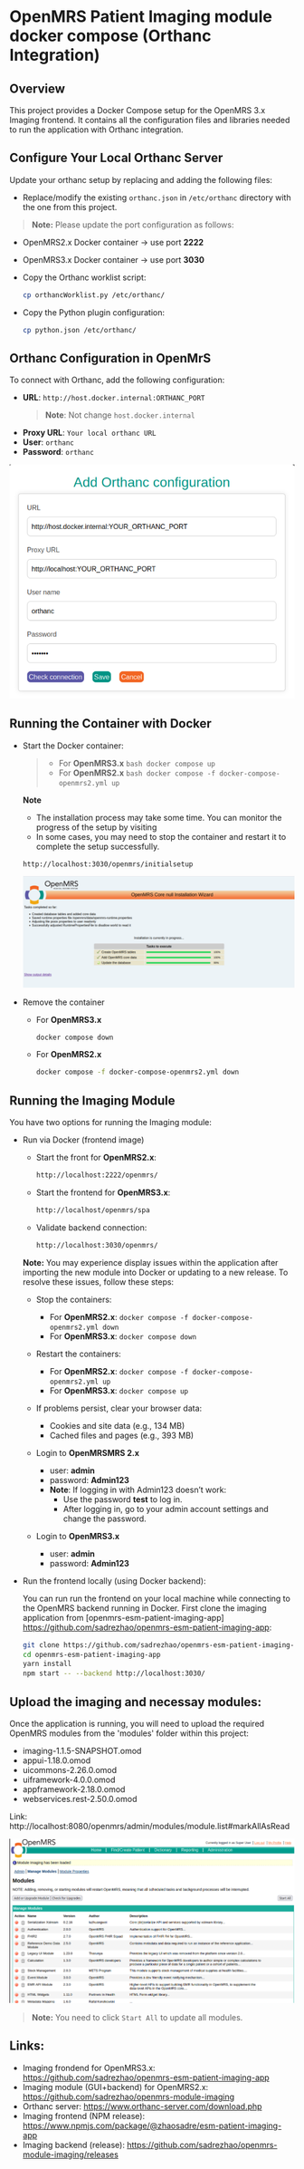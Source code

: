 # OpenMRS Patient Imaging module docker compose (Orthanc Integration)

## Overview

This project provides a Docker Compose setup for the OpenMRS 3.x Imaging frontend. It contains all the configuration files and libraries needed to run the application with Orthanc integration.

## Configure Your Local Orthanc Server

Update your orthanc setup by replacing and adding the following files:

- Replace/modify the existing `orthanc.json` in `/etc/orthanc` directory with the one from this project.
> **Note:** Please update the port configuration as follows:
- OpenMRS2.x Docker container -> use port **2222**
- OpenMRS3.x Docker container -> use port **3030**

- Copy the Orthanc worklist script:

    ```bash
    cp orthancWorklist.py /etc/orthanc/
    ```
- Copy the Python plugin configuration:

    ```bash
    cp python.json /etc/orthanc/
    ``` 

## Orthanc Configuration in OpenMrS

To connect with Orthanc, add the following configuration:

- **URL**: `http://host.docker.internal:ORTHANC_PORT` 
  > **Note**: Not change `host.docker.internal`
- **Proxy URL**: `Your local orthanc URL`
- **User**: `orthanc`
- **Password**: `orthanc`

![Orthanc Configuration](/images/orthancConfiguration.png)


## Running the Container with Docker

- Start the Docker container:
    > - For **OpenMRS3.x**
        ```bash
        docker compose up
        ```
    > - For **OpenMRS2.x**
        ```bash
        docker compose -f docker-compose-openmrs2.yml up
        ```

    **Note**  
    - The installation process may take some time. You can monitor the progress of the setup by visiting
    - In some cases, you may need to stop the container and restart it to complete the setup successfully. 

    ```bash
    http://localhost:3030/openmrs/initialsetup
    ```
    ![Installation](/images/installProcess.png)

- Remove the container
    - For **OpenMRS3.x**
        ```bash
        docker compose down    
        ```
    - For **OpenMRS2.x**
        ```bash
        docker compose -f docker-compose-openmrs2.yml down
        ```
## Running the Imaging Module

You have two options for running the Imaging module:

- Run via Docker (frontend image)

    - Start the front for **OpenMRS2.x**:
        ```bash
        http://localhost:2222/openmrs/
        ```

    - Start the frontend for **OpenMRS3.x**:
        ```bash
        http://localhost/openmrs/spa
        ```
    - Validate backend connection:
        ```bash
        http://localhost:3030/openmrs/

        ```
    **Note:**
    You may experience display issues within the application after importing the new module into Docker or updating to a new release. To resolve these issues, follow these steps:
    - Stop the containers: 
        - For **OpenMRS2.x**: `docker compose -f docker-compose-openmrs2.yml down`
        - For **OpenMRS3.x**: `docker compose down`

    - Restart the containers: 
        - For **OpenMRS2.x**: `docker compose -f docker-compose-openmrs2.yml up`
        - For **OpenMRS3.x**: `docker compose up`

    - If problems persist, clear your browser data:
        - Cookies and site data (e.g., 134 MB)
        - Cached files and pages (e.g., 393 MB)

    - Login to **OpenMRSMRS 2.x**
        - user: **admin**
        - password: **Admin123**
        - **Note**: If logging in with Admin123 doesn’t work:
            - Use the password **test** to log in.
            - After logging in, go to your admin account settings and change the password.

    - Login to **OpenMRS3.x**
        - user: **admin**
        - password: **Admin123**


- Run the frontend locally (using Docker backend):
    
    You can run run the frontend on your local machine while connecting to the OpenMRS backend running in Docker. First clone the imaging application from [openmrs-esm-patient-imaging-app] https://github.com/sadrezhao/openmrs-esm-patient-imaging-app:

    ```bash
    git clone https://github.com/sadrezhao/openmrs-esm-patient-imaging-app.git
    cd openmrs-esm-patient-imaging-app
    yarn install
    npm start -- --backend http://localhost:3030/
    ```

## Upload the imaging and necessay modules:
 Once the application is running, you will need to upload the required OpenMRS modules from the 'modules' folder within this project:

- imaging-1.1.5-SNAPSHOT.omod
- appui-1.18.0.omod
- uicommons-2.26.0.omod
- uiframework-4.0.0.omod
- appframework-2.18.0.omod
- webservices.rest-2.50.0.omod

Link: http://localhost:8080/openmrs/admin/modules/module.list#markAllAsRead

![Upload moudles](/images/uploadModule.png)

> **Note:** You need to click `Start All` to update all modules.

## Links:
- Imaging frondend for OpenMRS3.x: https://github.com/sadrezhao/openmrs-esm-patient-imaging-app
- Imaging module (GUI+backend) for OpenMRS2.x: https://github.com/sadrezhao/openmrs-module-imaging
- Orthanc server: https://www.orthanc-server.com/download.php
- Imaging frontend (NPM release): https://www.npmjs.com/package/@zhaosadre/esm-patient-imaging-app
- Imaging backend (release): https://github.com/sadrezhao/openmrs-module-imaging/releases


